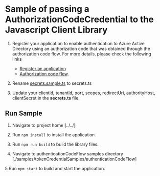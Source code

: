 # Sample of passing a AuthorizationCodeCredential to the Javascript Client Library

1. Register your application to enable authentication to Azure Active Directory using an authorization code that was obtained through the authorization code flow. For more details, please check the following links

    - [Register an application](https://docs.microsoft.com/en-us/azure/active-directory/develop/quickstart-register-app)
    - [Authorization code flow](https://docs.microsoft.com/en-us/azure/active-directory/develop/v2-oauth2-auth-code-flow).

2. Rename [secrets.sample.ts](./src/secrets.sample.ts) to secrets.ts

3. Update your clientId, tenantId, port, scopes, redirectUri, authorityHost, clientSecret in the **secrets.ts** file.

## Run Sample

1. Navigate to project home [../../]

2. Run `npm install` to install the application.

3. Run `npm run build` to build the library files.

4. Navigate to authenticationCodeFlow samples directory [./samples/tokenCredentialSamples/authenticationCodeFlow]

5.Run `npm start` to build and start the application.
